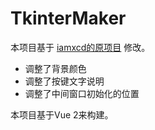 # TkinterMaker

本项目基于 [iamxcd的原项目](https://github.com/iamxcd/tkinter-helper) 修改。

* 调整了背景颜色
* 调整了按键文字说明
* 调整了中间窗口初始化的位置

本项目基于Vue 2来构建。
